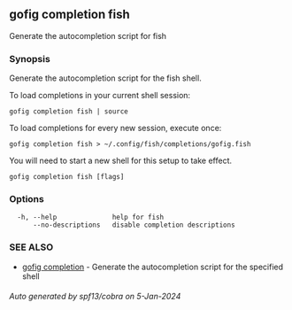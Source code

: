 ## gofig completion fish

Generate the autocompletion script for fish

### Synopsis

Generate the autocompletion script for the fish shell.

To load completions in your current shell session:

	gofig completion fish | source

To load completions for every new session, execute once:

	gofig completion fish > ~/.config/fish/completions/gofig.fish

You will need to start a new shell for this setup to take effect.


```
gofig completion fish [flags]
```

### Options

```
  -h, --help              help for fish
      --no-descriptions   disable completion descriptions
```

### SEE ALSO

* [gofig completion](gofig_completion.md)	 - Generate the autocompletion script for the specified shell

###### Auto generated by spf13/cobra on 5-Jan-2024
